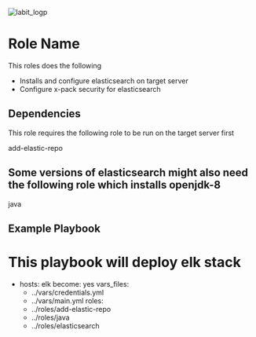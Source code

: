  ![labit_logp](artifacts/images/labit_logo.gif)

Role Name
=========

This roles does the following
 - Installs and configure elasticsearch on target server
 - Configure x-pack security for elasticsearch

Dependencies
------------

This role requires the following role to be run on the target server first

add-elastic-repo

## Some versions of elasticsearch might also need the following role which installs openjdk-8

java

Example Playbook
----------------

# This playbook  will deploy elk stack
- hosts: elk
  become: yes
  vars_files: 
  - ../vars/credentials.yml
  - ../vars/main.yml
  roles:
  - ../roles/add-elastic-repo
  - ../roles/java
  - ../roles/elasticsearch

